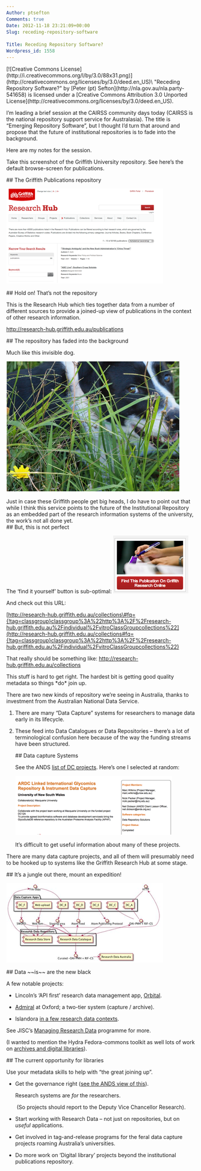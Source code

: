 ```yaml
---
Author: ptsefton
Comments: true
Date: 2012-11-18 23:21:09+00:00
Slug: receding-repository-software

Title: Receding Repository Software?
Wordpress_id: 1558
---
```


<article itemscope="itemscope" itemtype="http://schema.org/ScholarlyArticle">
<section>
[![Creative Commons
License](http://i.creativecommons.org/l/by/3.0/88x31.png)](http://creativecommons.org/licenses/by/3.0/deed.en_US)\
<span property="dct:title" dct="http://purl.org/dc/terms/">"Receding
Repository Software?"</span> by [Peter (pt)
Sefton](http://nla.gov.au/nla.party-541658) is licensed under a
[Creative Commons Attribution 3.0 Unported
License](http://creativecommons.org/licenses/by/3.0/deed.en_US).

I’m leading a brief session at the CAIRSS community days today (CAIRSS
is the national repository support service for Australasia). The title
is “Emerging Repository Software”, but I thought I’d turn that around
and propose that the future of institutional repositories is to fade
into the background.

Here are my notes for the session.

Take this screenshot of the Griffith University repository. See here’s
the default browse-screen for publications.

<section itemscope itemtype="http://purl.org/ontology/bibo/Slide">
## The Griffith Publications repository

![](/wp-content/uploads/2012/11/wpid-Receding_repo-copy.html.html_Receding_repo-copy_filesimage002.png)

</section>
<section itemscope itemtype="http://purl.org/ontology/bibo/Slide">
## Hold on! That’s not the repository

This is the Research Hub which ties together data from a number of
different sources to provide a joined-up view of publications in the
context of other research information.

<http://research-hub.griffith.edu.au/publications>

</section>
<section itemscope itemtype="http://purl.org/ontology/bibo/Slide">
## The repository has faded into the background

Much like this invisible dog.

![](/wp-content/uploads/2012/11/wpid-Receding_repo-copy.html.html_Receding_repo-copy_filesimage004.png)

</section>
Just in case these Griffith people get big heads, I do have to point out
that while I think this service points to the future of the
Institutional Repository as an embedded part of the research information
systems of the university, the work’s not all done yet.

<section itemscope itemtype="http://purl.org/ontology/bibo/Slide">
## But, this is not perfect

The ‘find it yourself’ button is sub-optimal:
![](/wp-content/uploads/2012/11/wpid-Receding_repo-copy.html.html_Receding_repo-copy_filesimage006.png)

And check out this URL:

[http://research-hub.griffith.edu.au/collections\#fq={!tag=classgroup}classgroup%3A%22http%3A%2F%2Fresearch-hub.griffith.edu.au%2Findividual%2FvitroClassGroupcollections%22](http://research-hub.griffith.edu.au/collections#fq={!tag=classgroup}classgroup%3A%22http%3A%2F%2Fresearch-hub.griffith.edu.au%2Findividual%2FvitroClassGroupcollections%22)

That really should be something like:
<http://research-hub.griffith.edu.au/collections>

</section>
This stuff is hard to get right. The hardest bit is getting good quality
metadata so things *do* join up.

There are two new kinds of repository we’re seeing in Australia, thanks
to investment from the Australian National Data Service.

1.  There are many “Data Capture” systems for researchers to manage data
    early in its lifecycle.

2.  These feed into Data Catalogues or Data Repositories – there’s a lot
    of terminological confusion here because of the way the funding
    streams have been structured.

    <section itemscope itemtype="http://purl.org/ontology/bibo/Slide">
    ## Data capture Systems

    See the ANDS [list of DC
    projects](https://projects.ands.org.au/getAllProjects.php?start=dc).
    Here’s one I selected at random:

    ![](/wp-content/uploads/2012/11/wpid-Receding_repo-copy.html.html_Receding_repo-copy_filesimage008.png)

    It’s difficult to get useful information about many of these
    projects.

    </section>

There are many data capture projects, and all of them will presumably
need to be hooked up to systems like the Griffith Research Hub at some
stage.

<section itemscope itemtype="http://purl.org/ontology/bibo/Slide">
## It’s a jungle out there, mount an expedition!

![](/wp-content/uploads/2012/11/wpid-Receding_repo-copy.html.html_Receding_repo-copy_filesimage010.png)

</section>
<section itemscope itemtype="http://purl.org/ontology/bibo/Slide">
## Data ~~is~~ are the new black

A few notable projects:

-   Lincoln’s ‘API first’ research data management app,
    [Orbital](http://orbital.blogs.lincoln.ac.uk/).

-   [Admiral](http://imageweb.zoo.ox.ac.uk/wiki/index.php/ADMIRAL) at
    Oxford; a two-tier system (capture / archive).

-   Islandora [in a few research data
    contexts](http://www.slideshare.net/d_wilcox/stewarding-research-data-with-islandora).

See JISC’s [Managing Research
Data](http://www.jisc.ac.uk/whatwedo/programmes/~/link.aspx?_id=CA545CC36C54494CA1D5EFAC8C79320A&_z=z)
programme for more.

(I wanted to mention the Hydra Fedora-commons toolkit as well lots of
work on [archives and digital
libraries](https://wiki.duraspace.org/display/hydra/Partners+and+Implementations)).

</section>
<section itemscope itemtype="http://purl.org/ontology/bibo/Slide">
## The current opportunity for libraries

Use your metadata skills to help with “the great joining up”.

-   Get the governance right ([see the ANDS view of
    this](http://metadata-stores.blogspot.com.au/2012/08/project-governance-roles-and.html)).

    Research systems are *for* the researchers.

     (So projects should report to the Deputy Vice Chancellor Research).

-   Start working with Research Data – not just on repositories, but on
    *useful* applications.

-   Get involved in tag-and-release programs for the feral data capture
    projects roaming Australia’s universities.

-   Do more work on ‘Digital library’ projects beyond the institutional
    publications repository.

</section>
</section>
</article>

